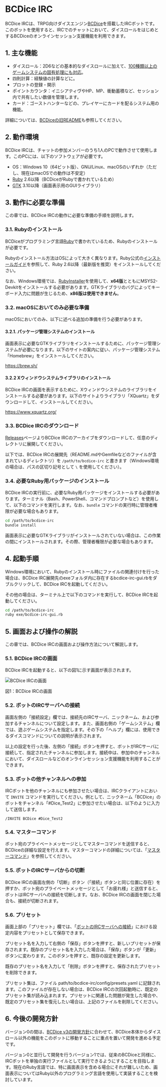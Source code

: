 <!--
# @title BCDice IRC
-->
# BCDice IRC

BCDice IRCは、TRPG向けダイスエンジン[BCDice](https://bcdice.org/)を搭載したIRCボットです。このボットを使用すると、IRCでのチャットにおいて、ダイスロールをはじめとするBCDiceのオンラインセッション支援機能を利用できます。

## 1. 主な機能

* ダイスロール：2D6などの基本的なダイスロールに加えて、[100種類以上のゲームシステムの固有処理にも対応](https://bcdice.org/systems/)。
* 四則計算：経験値の計算などに。
* プロットの登録・開示
* ポイントカウンタ：イニシアティヴやHP、MP、衝動蓄積など、セッション内で共有したい数値を管理します。
* カード：ゴーストハンターなどの、プレイヤーにカードを配るシステム用の機能。

詳細については、[BCDiceの旧README](https://github.com/bcdice/BCDice/blob/master/docs/README.txt)も参照してください。

## 2. 動作環境

BCDice IRCは、チャットの参加メンバーのうち1人のPCで動作させて使用します。このPCには、以下のソフトウェアが必要です。

* OS：Windows 10（64ビット版）、GNU/Linux、macOSのいずれか（ただし、現在はmacOSでの動作は不安定）
* [Ruby](https://www.ruby-lang.org/) 2.6以降（BCDiceがRubyで書かれているため）
* [GTK](https://www.gtk.org/) 3.10以降（画面表示用のGUIライブラリ）

## 3. 動作に必要な準備

この章では、BCDice IRCの動作に必要な準備の手順を説明します。

### 3.1. Rubyのインストール

BCDiceがプログラミング言語[Ruby](https://www.ruby-lang.org/)で書かれているため、Rubyのインストールが必要です。

Rubyのインストール方法はOSによって大きく異なります。Ruby公式の[インストールガイド](https://www.ruby-lang.org/ja/documentation/installation/)を参照して、Ruby 2.6以降（最新版を推奨）をインストールしてください。

なお、Windows環境では、[RubyInstaller](https://rubyinstaller.org/)を使用して、**x64版**とともにMSYS2-Devkitをインストールする必要があります。GTKライブラリのバグによってキーボード入力に問題が生じるため、**x86版は使用できません**。

### 3.2. macOSにおいてのみ必要な準備

macOSにおいてのみ、以下に述べる追加の準備を行う必要があります。

#### 3.2.1. パッケージ管理システムのインストール

画面表示に必要なGTKライブラリをインストールするために、パッケージ管理システムが必要になります。以下のサイトの案内に従い、パッケージ管理システム「Homebrew」をインストールしてください。

https://brew.sh/

#### 3.2.2 Xウィンドウシステムライブラリのインストール

BCDice IRCの画面を表示するために、Xウィンドウシステムのライブラリをインストールする必要があります。以下のサイトよりライブラリ「XQuartz」をダウンロードして、インストールしてください。

https://www.xquartz.org/

### 3.3. BCDice IRCのダウンロード

[Releases](https://github.com/bcdice/bcdice-irc/releases)ページよりBCDice IRCのアーカイブをダウンロードして、任意のディレクトリに展開してください。

以下では、BCDice IRCの展開先（README.mdやGemfileなどのファイルが含まれているディレクトリ）を `/path/to/bcdice-irc` と書きます（Windows環境の場合は、パスの区切り記号として `\` を使用してください）。

### 3.4. 必要なRuby用パッケージのインストール

BCDice IRCの実行前に、必要なRuby用パッケージをインストールする必要があります。ターミナル（Bash、PowerShell、コマンドプロンプトなど）を使用して、以下のコマンドを実行します。なお、`bundle` コマンドの実行時に管理者権限が必要な場合もあります。

```bash
cd /path/to/bcdice-irc
bundle install
```

画面表示に必要なGTKライブラリがインストールされていない場合は、この作業の間にインストールされます。その際、管理者権限が必要な場合もあります。

## 4. 起動手順

Windows環境において、Rubyのインストール時にファイルの関連付けを行った場合は、BCDice IRC展開先のexeフォルダ内に存在するbcdice-irc-gui.rbをダブルクリックして、BCDice IRCを起動してください。

その他の場合は、ターミナル上で以下のコマンドを実行して、BCDice IRCを起動してください。

```bash
cd /path/to/bcdice-irc
ruby exe/bcdice-irc-gui.rb
```

## 5. 画面および操作の解説

この章では、BCDice IRCの画面および操作方法について解説します。

### 5.1. BCDice IRCの画面

BCDice IRCを起動すると、以下の図1に示す画面が表示されます。

![BCDice IRCの画面](images/bcdice-irc_main.png)

図1：BCDice IRCの画面

### <span id="connecting-to-server">5.2.</span> ボットのIRCサーバへの接続

画面左側の「接続設定」欄では、接続先のIRCサーバ、ニックネーム、および参加するチャンネルについて設定します。また、画面右側の「ゲームシステム」欄では、遊ぶゲームシステムを指定します。その下の「ヘルプ」欄には、使用できるダイスコマンドについての説明が表示されます。

以上の設定を行った後、左側の「接続」ボタンを押すと、ボットがIRCサーバに接続して、指定されたチャンネルに参加します。接続中は、参加中のチャンネルにおいて、ダイスロールなどのオンラインセッション支援機能を利用することができます。

### 5.3. ボットの他チャンネルへの参加

IRCボットを他のチャンネルにも参加させたい場合は、IRCクライアントにおいて `INVITE` コマンドを実行してください。例として、ニックネーム「BCDice」のボットをチャンネル「#Dice_Test2」に参加させたい場合は、以下のように入力して送信します。

```
/INVITE BCDice #Dice_Test2
```

### 5.4. マスターコマンド

ボット宛のプライベートメッセージとしてマスターコマンドを送信すると、BCDiceの詳細な設定を行えます。マスターコマンドの詳細については、「[マスターコマンド](master_commands.md)」を参照してください。

### 5.5. ボットのIRCサーバからの切断

BCDice IRCの画面左側の「切断」ボタン（「接続」ボタンと同じ位置に存在）を押すか、ボット宛のプライベートメッセージとして「お疲れ様」と送信すると、ボットはIRCサーバへの接続を切断します。なお、BCDice IRCの画面を閉じた場合も、接続が切断されます。

### 5.6. プリセット

画面上部の「プリセット」欄では、「[ボットのIRCサーバへの接続](#connecting-to-server)」における設定内容をプリセットとして保存できます。

プリセット名を入力して右側の「保存」ボタンを押すと、新しいプリセットが保存されます。既存のプリセット名を入力した場合は、「保存」ボタンが「更新」ボタンに変わります。このボタンを押すと、既存の設定を更新します。

既存のプリセット名を入力して「削除」ボタンを押すと、保存されたプリセットを削除できます。

プリセット集は、ファイル path/to/bcdice-irc/config/presets.yaml に記録されます。このファイルが存在しない場合は、BCDice IRCの次回起動時に、既定のプリセット集が読み込まれます。プリセットに関連した問題が発生した場合や、既定のプリセット集を復元したい場合は、上記のファイルを削除してください。

## 6. 今後の開発方針

バージョン0の間は、[BCDice v3の開発方針](https://github.com/bcdice/BCDice/blob/master/ROADMAP.md)に合わせて、BCDice本体からダイスロール以外の機能をこのボットに移動することに重点を置いて開発を進める予定です。

バージョン0と並行して開発を行うバージョン1では、従来のBCDiceと同様に、IRCボットを単独の実行ファイルとして実行できるようにすることを目指します。現在のRuby言語では、特に画面表示を含める場合にそれが難しいため、画面表示についてはRuby以外のプログラミング言語を使用して実装することを検討しています。
